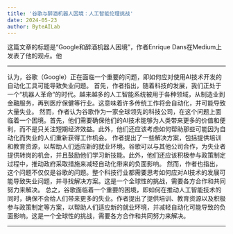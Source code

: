```yaml
---
title: '谷歌与醉酒机器人困境：人工智能伦理挑战'
date: 2024-05-23
author: ByteAILab
---
```


这篇文章的标题是“Google和醉酒机器人困境”，作者Enrique Dans在Medium上发表了他的观点。他

---
认为，谷歌（Google）正在面临一个重要的问题，即如何应对使用AI技术开发的自动化工具可能导致失业问题。
首先，作者指出，随着科技的发展，我们正处于一个“机器人革命”的时代。越来越多的人工智能系统被用于各种领域，从制造业到金融服务，再到医疗保健等行业。这意味着许多传统工作将会自动化，并可能导致大量失业。
然而，作者认为谷歌作为一家全球领先的科技公司，在这个问题上面临着一个困境。首先，他们需要确保他们的AI技术能够为人类带来更多的价值和便利，而不是只关注短期经济效益。此外，他们还应该考虑如何帮助那些可能因为自动化而失业的人们重新获得工作机会。
作者提出了一些解决方案，包括提供培训和教育资源，以帮助人们适应新的就业环境。谷歌可以与其他公司合作，为失业者提供转岗的机会，并且鼓励他们学习新技能。此外，他们还应该积极参与政策制定过程中，推动政府采取措施来减轻自动化带来的负面影响。
然而，作者也指出，这个问题不仅仅是谷歌的问题。整个科技行业都需要思考如何应对AI技术的发展可能导致失业问题，并寻找解决方案。这是一个全球性的挑战，需要各方合作和共同努力来解决。
总之，谷歌面临着一个重要的困境，即如何在推动人工智能技术的同时，确保不会给人们带来更多的失业。作者提出了提供培训、教育资源以及积极参与政策制定等方案，以帮助人们适应新的就业环境，并减轻自动化可能导致的负面影响。这是一个全球性的挑战，需要各方合作和共同努力来解决。

---

